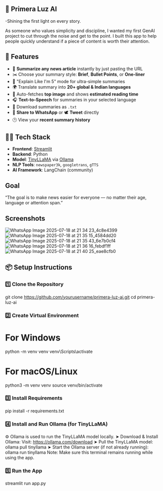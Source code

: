 ## 🌅 Primera Luz AI 
-Shining the first light on every story.

As someone who values simplicity and discipline, I wanted my first GenAI project to cut through the noise and get to the point. I built this app to help people quickly understand if a piece of content is worth their attention.

## 🚀 Features

- 📰 **Summarize any news article** instantly by just pasting the URL
- ✂️ Choose your summary style: **Brief**, **Bullet Points**, or **One-liner**
- 👶 "Explain Like I'm 5" mode for ultra-simple summaries
- 🌍 Translate summary into **20+ global & Indian languages**
- 📸 Auto-fetches **top image** and shows **estimated reading time**
- 🎧 **Text-to-Speech** for summaries in your selected language
- 📂 Download summaries as `.txt`
- 📱 **Share to WhatsApp** or 🕊 **Tweet** directly
- 🕒 View your **recent summary history**

## 🧑‍💻 Tech Stack

- **Frontend**: [Streamlit](https://streamlit.io/)
- **Backend**: Python
- **Model**: [TinyLLaMA](https://ollama.com/library/tinyllama) via [Ollama](https://ollama.com/)
- **NLP Tools**: `newspaper3k`, `googletrans`, `gTTS`
- **AI Framework**: LangChain (community)

## Goal
“The goal is to make news easier for everyone — no matter their age, language or attention span.”

## Screenshots

![WhatsApp Image 2025-07-18 at 21 34 23_4c8e4399](https://github.com/user-attachments/assets/270117ef-b6ea-421c-a106-7c3c8852834e)
![WhatsApp Image 2025-07-18 at 21 35 15_4584dd20](https://github.com/user-attachments/assets/d4c634fd-4d53-4dac-a4ec-37ccd1a9c9af)
![WhatsApp Image 2025-07-18 at 21 35 43_6e7b0cf4](https://github.com/user-attachments/assets/7977c1b7-6095-40eb-9a5c-6016457bedfc)
![WhatsApp Image 2025-07-18 at 21 36 16_febdf1ff](https://github.com/user-attachments/assets/2f15e754-4b0f-45b9-8455-768011021c9a)
![WhatsApp Image 2025-07-18 at 21 40 25_eae8cfb0](https://github.com/user-attachments/assets/0236d13b-dff0-42a9-a581-0fd3930012a0)

## 📦 Setup Instructions

### 1️⃣ Clone the Repository
git clone https://github.com/yourusername/primera-luz-ai.git
cd primera-luz-ai

### 2️⃣ Create Virtual Environment
# For Windows
python -m venv venv
venv\Scripts\activate

# For macOS/Linux
python3 -m venv venv
source venv/bin/activate

### 3️⃣ Install Requirements
pip install -r requirements.txt

### 4️⃣ Install and Run Ollama (for TinyLLaMA)
⚙️ Ollama is used to run the TinyLLaMA model locally.
➤ Download & Install Ollama:
Visit: https://ollama.com/download
➤ Pull the TinyLLaMA model:
ollama pull tinyllama
➤ Start the Ollama server (if not already running):
ollama run tinyllama
Note: Make sure this terminal remains running while using the app.

### 5️⃣ Run the App
streamlit run app.py

